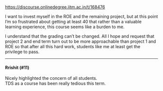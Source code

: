 https://discourse.onlinedegree.iitm.ac.in/t/168476

I want to invest myself in the ROE and the remaining project, but at this point I’m so frustrated about getting at least 40 that rather than a valuable learning experience, this course seems like a burden to me.</p>
<p>I understand that the grading can’t be changed. All I hope and request that project 2 and end term turn out to be more approachable than project 1 and ROE so that after all this hard work, students like me at least get the privilege to pass.</p><hr>

<h4>Rrishit (#11)</h4>
<p>Nicely highlighted the concern of all students.<br/>
TDS as a course has been really tedious this term.